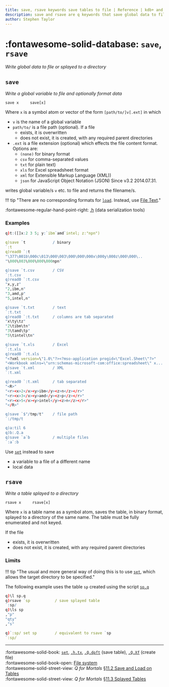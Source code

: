 ```yaml
---
title: save, rsave keywords save tables to file | Reference | kdb+ and q documentation
description: save and rsave are q keywords that save global data to file or splayed to a directory.
author: Stephen Taylor
---
```

# :fontawesome-solid-database: `save`, `rsave`

_Write global data to file or splayed to a directory_



## `save`

_Write a global variable to file and optionally format data_

```syntax
save x     save[x]
```

Where `x` is a symbol atom or vector of the form `[path/to/]v[.ext]` in which 

-   `v` is the name of a global variable
-   `path/to/` is a file path (optional). If a file
    - exists, it is overwritten
    - does not exist, it is created, with any required parent directories
-   `.ext` is a file extension (optional) which effects the file content format. Options are:
    - `(none)` for binary format
    - `csv` for comma-separated values
    - `txt` for plain text)
    - `xls` for Excel spreadsheet format
    - `xml` for Extensible Markup Language (XML))
    - `json` for JavaScript Object Notation (JSON) Since v3.2 2014.07.31.


writes global variable/s `v` etc. to file and returns the filename/s.

!!! tip "There are no corresponding formats for [`load`](load.md). Instead, use [File Text](file-text.md)."

:fontawesome-regular-hand-point-right:
[.h](doth.md) (data serialization tools)

### Examples

```q
q)t:([]x:2 3 5; y:`ibm`amd`intel; z:"npn")

q)save `t            / binary
`:t
q)read0 `:t
"\377\001b\000c\013\000\003\000\000\000x\000y\000z\000\000\..
"\000\003\000\000\000npn"

q)save `t.csv        / CSV
`:t.csv
q)read0 `:t.csv
"x,y,z"
"2,ibm,n"
"3,amd,p"
"5,intel,n"

q)save `t.txt        / text
`:t.txt
q)read0 `:t.txt      / columns are tab separated
"x\ty\tz"
"2\tibm\tn"
"3\tamd\tp"
"5\tintel\tn"

q)save `t.xls        / Excel
`:t.xls
q)read0 `:t.xls
"<?xml version=\"1.0\"?><?mso-application progid=\"Excel.Sheet\"?>"
"<Workbook xmlns=\"urn:schemas-microsoft-com:office:spreadsheet\" x...
q)save `t.xml        / XML
`:t.xml

q)read0 `:t.xml      / tab separated
"<R>"
"<r><x>2</x><y>ibm</y><z>n</z></r>"
"<r><x>3</x><y>amd</y><z>p</z></r>"
"<r><x>5</x><y>intel</y><z>n</z></r>"
"</R>"

q)save `$"/tmp/t"    / file path
`:/tmp/t

q)a:til 6
q)b:.Q.a
q)save `a`b          / multiple files
`:a`:b
```

Use [`set`](get.md) instead to save

-   a variable to a file of a different name
-   local data

<!-- 
```q
q)`:t set t /save in binary format as a single file
q)/ save in binary format as a splayed table 
q)/ (1 file/column, symbols enumerated against the sym file in current dir)
q)`:t/ set .Q.en[`:.;t] 
q)`:t.csv 0:.h.tx[`csv;t] / save in csv format
q)`:t.txt 0:.h.tx[`txt;t] / save in txt format
q)`:t.xml 0:.h.tx[`xml;t] / save in xml format
q)`:t.xls 0:.h.tx[`xls;t] / save in xls format
```
 -->
 

## `rsave`

_Write a table splayed to a directory_

```syntax
rsave x     rsave[x]
```

Where `x` is a table name as a symbol atom, saves the table, in binary format, splayed to a directory of the same name.
The table must be fully enumerated and not keyed.

If the file 

-   exists, it is overwritten
-   does not exist, it is created, with any required parent directories


### Limits

!!! tip "The usual and more general way of doing this is to use [`set`](get.md#set), which allows the target directory to be specified."

The following example uses the table `sp` created using the script [`sp.q`](https://raw.githubusercontent.com/KxSystems/kdb/master/sp.q)
```q
q)\l sp.q
q)rsave `sp           / save splayed table
`:sp/
q)\ls sp
,"p"
"qty"
,"s"

q)`:sp/ set sp        / equivalent to rsave `sp
`:sp/
```


----
:fontawesome-solid-book: 
[`set`](get.md#set), 
[`.h.tx`](doth.md#htx-filetypes),
[`.Q.dpft`](dotq.md#chk-fill-hdb) (save table), 
[`.Q.Xf`](dotq.md#xf-create-file) (create file)
<br>
:fontawesome-solid-book-open:
[File system](../basics/files.md)
<br>
:fontawesome-solid-street-view:
_Q for Mortals_
[§11.2 Save and Load on Tables](/q4m3/11_IO/#112-save-and-load-on-tables)
<br>
:fontawesome-solid-street-view:
_Q for Mortals_
[§11.3 Splayed Tables](/q4m3/11_IO/#113-splayed-tables)


